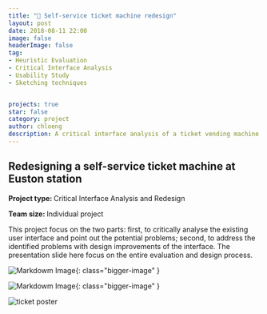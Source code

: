 ```yaml
---
title: "🚉 Self-service ticket machine redesign"
layout: post
date: 2018-08-11 22:00
image: false
headerImage: false
tag:
- Heuristic Evaluation
- Critical Interface Analysis
- Usability Study
- Sketching techniques


projects: true
star: false
category: project
author: chloeng
description: A critical interface analysis of a ticket vending machine at Euston station, followed by a redesign of the machine.
---
```


## Redesigning a self-service ticket machine at Euston station
<b>Project type: </b> Critical Interface Analysis and Redesign

<b>Team size: </b> Individual project

This project focus on the two parts: first, to critically analyse the existing user interface and point out the potential problems; second, to address the identified problems with design improvements of the interface. The presentation slide here focus on the entire evaluation and design process.

![Markdowm Image][1]{: class="bigger-image" }



![Markdowm Image][2]{: class="bigger-image" }




<img alt="ticket poster" src="https://chloenhy.github.io/assets/images/train/ticket-machine.jpg" />

[1]: https://chloenhy.github.io/assets/images/train/ticket1.jpg
[2]: https://chloenhy.github.io/assets/images/train/ticket2.jpg
